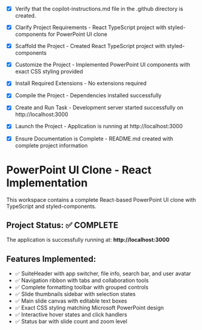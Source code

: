 <!-- Use this file to provide workspace-specific custom instructions to Copilot. For more details, visit https://code.visualstudio.com/docs/copilot/copilot-customization#_use-a-githubcopilotinstructionsmd-file -->
- [x] Verify that the copilot-instructions.md file in the .github directory is created.

- [x] Clarify Project Requirements - React TypeScript project with styled-components for PowerPoint UI clone

- [x] Scaffold the Project - Created React TypeScript project with styled-components

- [x] Customize the Project - Implemented PowerPoint UI components with exact CSS styling provided

- [x] Install Required Extensions - No extensions required

- [x] Compile the Project - Dependencies installed successfully

- [x] Create and Run Task - Development server started successfully on http://localhost:3000

- [x] Launch the Project - Application is running at http://localhost:3000

- [x] Ensure Documentation is Complete - README.md created with complete project information

# PowerPoint UI Clone - React Implementation

This workspace contains a complete React-based PowerPoint UI clone with TypeScript and styled-components.

## Project Status: ✅ COMPLETE

The application is successfully running at: **http://localhost:3000**

## Features Implemented:
- ✅ SuiteHeader with app switcher, file info, search bar, and user avatar
- ✅ Navigation ribbon with tabs and collaboration tools
- ✅ Complete formatting toolbar with grouped controls
- ✅ Slide thumbnails sidebar with selection states
- ✅ Main slide canvas with editable text boxes
- ✅ Exact CSS styling matching Microsoft PowerPoint design
- ✅ Interactive hover states and click handlers
- ✅ Status bar with slide count and zoom level
